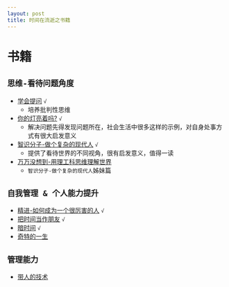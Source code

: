 ```yaml
---
layout: post
title: 时间在流逝之书籍
---
```



# 书籍

## `思维-看待问题角度`

* [学会提问](https://book.douban.com/subject/20428922/) `√`
  - 培养批判性思维
* [你的灯亮着吗?](https://book.douban.com/subject/25772550/) `√`
  - 解决问题先得发现问题所在，社会生活中很多这样的示例，对自身处事方式有很大启发意义
* [智识分子-做个复杂的现代人](https://book.douban.com/subject/26692468/) `√`
  - 提供了看待世界的不同视角，很有启发意义，值得一读
* [万万没想到-用理工科思维理解世界](https://book.douban.com/subject/25986341/)
  - `智识分子-做个复杂的现代人`姊妹篇

## `自我管理 & 个人能力提升`

* [精进-如何成为一个很厉害的人](https://book.douban.com/subject/26761696/) `√`
* [把时间当作朋友](https://book.douban.com/subject/25749845/) `√`
* [暗时间](https://book.douban.com/subject/6709809/) `√`
* [奇特的一生](http://baike.baidu.com/view/3488715.htm)

## `管理能力`

* [带人的技术](https://book.douban.com/subject/25980669/)
